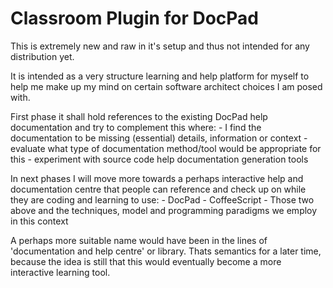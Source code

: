 Classroom Plugin for DocPad
===========================

This is extremely new and raw in it's setup and thus not intended for any
distribution yet.

It is intended as a very structure learning and help platform for myself to
help me make up my mind on certain software architect choices I am posed with.

First phase it shall hold references to the existing DocPad help documentation
and try to complement this where: - I find the documentation to be missing
(essential) details, information or context - evaluate what type of
documentation method/tool would be appropriate for this - experiment with
source code help documentation generation tools

In next phases I will move more towards a perhaps interactive help and
documentation centre that people can reference and check up on while they are
coding and learning to use: - DocPad - CoffeeScript - Those two above and the
techniques, model and programming paradigms we employ in this context

A perhaps more suitable name would have been in the lines of 'documentation
and help centre' or library. Thats semantics for a later time, because the
idea is still that this would  eventually become a more interactive learning
tool.
